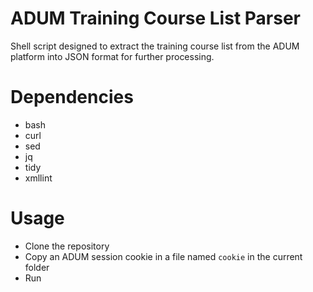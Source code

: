 # ADUM Training Course List Parser

Shell script designed to extract the training course list from the ADUM
platform into JSON format for further processing.

# Dependencies

* bash
* curl
* sed
* jq
* tidy
* xmllint

# Usage

- Clone the repository
- Copy an ADUM session cookie in a file named `cookie` in the current folder
- Run
